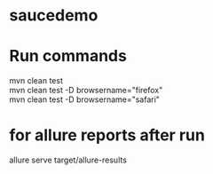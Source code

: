 # saucedemo

# Run commands 
mvn clean test  
mvn clean test -D browsername="firefox"  
mvn clean test -D browsername="safari"  


# for allure reports after run 
allure serve target/allure-results
